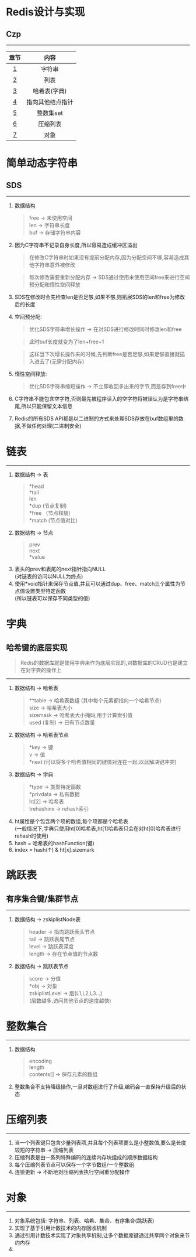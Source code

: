 # Redis设计与实现
## Czp
---

章节 | 内容
:---: | :---:
[1](#简单动态字符串) | 字符串
[2](#链表) | 列表
[3](#字典) | 哈希表(字典)
[4](#跳跃表) | 指向其他结点指针
[5](#整数集合) | 整数集set
[6](#压缩列表) | 压缩列表
[7](#对象) | 对象

# 简单动态字符串
## SDS
---

1. 数据结构
   > free   → 未使用空间   
   > len   → 字符串长度   
   > buf   → 存储字符串内容   
2. 因为C字符串不记录自身长度,所以容易造成缓冲区溢出
   > 在修改C字符串时如果没有提前分配内存,因为分配空间不够,容易造成其他字符串意外被修改   

   > 每次修改需要重新分配内存 → SDS通过使用未使用空间free来进行空间预分配和惰性空间释放   
3. SDS在修改时会先检查len是否足够,如果不够,则拓展SDS的len和free为修改后的长度
4. 空间预分配:
   > 优化SDS字符串增长操作 → 在对SDS进行修改时同时修改len和free   
   
   > 此时buf长度就变为了len+free+1
   
   > 这样当下次增长操作来的时候,先判断free是否足够,如果足够直接就插入进去了(无需分配内存)
5. 惰性空间释放:
   > 优化SDS字符串缩短操作 → 不立即收回多出来的字节,而是存到free中
6. C字符串不能包含空字符,否则最先被程序读入的空字符将被误认为是字符串结尾,所以只能保留文本信息
7. Redis的所有SDS API都是以二进制的方式来处理SDS存放在buf数组里的数据,不做任何处理(二进制安全)

# 链表
---

1. 数据结构 → 表
   > *head   
   > *tail   
   > len   
   > *dup   (节点复制)   
   > *free   （节点释放）  
   > *match   (节点值对比)   
2. 数据结构 → 节点   
   > prev   
   > next   
   > *value   
3. 表头的prev和表尾的next指针指向NULL   
   (对链表的访问以NULL为终点)
4. 使用*void指针来保存节点值,并且可以通过dup、free、match三个属性为节点值设置类型特定函数   
   (所以链表可以保存不同类型的值)

# 字典
## 哈希键的底层实现
> Redis的数据库就是使用字典来作为底层实现的,对数据库的CRUD也是建立在对字典的操作上   
---

1. 数据结构 → 哈希表   
   > **table   → 哈希表数组   (其中每个元素都指向一个哈希节点)   
   > size   → 哈希表大小   
   > sizemask   → 哈希表大小掩码,用于计算索引值   
   > used   (复制)   → 已有节点数量   
2. 数据结构 → 哈希表节点
   > *key   → 键   
   > v   → 值   
   > *next   (可以将多个哈希值相同的键值对连在一起,以此解决键冲突)   
3. 数据结构 → 字典   
   > *type   → 类型特定函数   
   > *privdata   → 私有数据   
   > ht[2]   → 哈希表   
   > trehashinx   → rehash索引   
4. ht属性是个包含两个项的数组,每个项都是个哈希表   
   (一般情况下,字典只使用ht[0]哈希表,ht[1]哈希表只会在对ht[0]哈希表进行rehash时使用)   
5. hash = 哈希表的hashFunction(键)
6. index = hash(↑) & ht[x].sizemark

# 跳跃表
## 有序集合键/集群节点
---

1. 数据结构 → zskiplistNode表   
   > header   → 指向跳跃表头节点    
   > tail   → 跳跃表尾节点   
   > level   → 跳跃表深度   
   > length   → 存在节点值的节点数   
2. 数据结构 → 跳跃表节点   
   > score   → 分值   
   > *obj   → 对象   
   > zskiplistLevel   → 层(L1,L2,L3...)   
     (层数越多,访问其他节点的速度越快)

# 整数集合
---

1. 数据结构
   > encoding     
   > length      
   > contents[]   → 保存元素的数组   
2. 整数集合不支持降级操作,一旦对数组进行了升级,编码会一直保持升级后的状态

# 压缩列表
---

1. 当一个列表键只包含少量列表项,并且每个列表项要么是小整数值,要么是长度较短的字符串 → 压缩列表
2. 压缩列表是由一系列特殊编码的连续内存块组成的顺序数据结构
3. 每个压缩列表节点可以保存一个字节数组/一个整数组
4. 连锁更新 → 不断地对压缩列表执行空间重分配操作

# 对象
---

1. 对象系统包括: 字符串、列表、哈希、集合、有序集合(跳跃表)   
2. 实现了基于引用计数技术的内存回收机制
3. 通过引用计数技术实现了对象共享机制,让多个数据库键通过共享同个对象来节约内存
4. 
